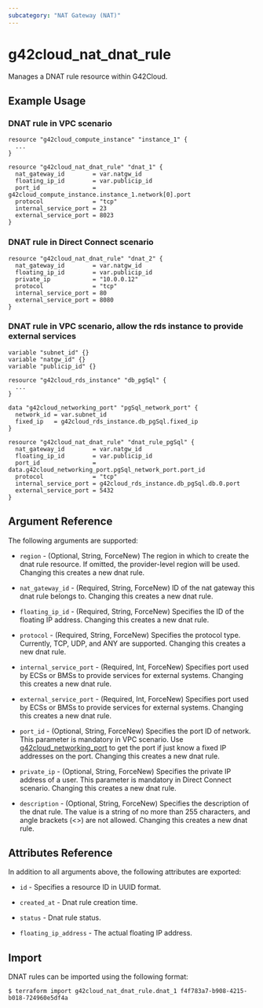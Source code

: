 ```yaml
---
subcategory: "NAT Gateway (NAT)"
---
```


# g42cloud_nat_dnat_rule

Manages a DNAT rule resource within G42Cloud.

## Example Usage

### DNAT rule in VPC scenario

```hcl
resource "g42cloud_compute_instance" "instance_1" {
  ...
}

resource "g42cloud_nat_dnat_rule" "dnat_1" {
  nat_gateway_id        = var.natgw_id
  floating_ip_id        = var.publicip_id
  port_id               = g42cloud_compute_instance.instance_1.network[0].port
  protocol              = "tcp"
  internal_service_port = 23
  external_service_port = 8023
}
```

### DNAT rule in Direct Connect scenario

```hcl
resource "g42cloud_nat_dnat_rule" "dnat_2" {
  nat_gateway_id        = var.natgw_id
  floating_ip_id        = var.publicip_id
  private_ip            = "10.0.0.12"
  protocol              = "tcp"
  internal_service_port = 80
  external_service_port = 8080
}
```

### DNAT rule in VPC scenario, allow the rds instance to provide external services

```hcl
variable "subnet_id" {}
variable "natgw_id" {}
variable "publicip_id" {}

resource "g42cloud_rds_instance" "db_pgSql" {
  ...
}

data "g42cloud_networking_port" "pgSql_network_port" {
  network_id = var.subnet_id
  fixed_ip   = g42cloud_rds_instance.db_pgSql.fixed_ip
}

resource "g42cloud_nat_dnat_rule" "dnat_rule_pgSql" {
  nat_gateway_id        = var.natgw_id
  floating_ip_id        = var.publicip_id
  port_id               = data.g42cloud_networking_port.pgSql_network_port.port_id
  protocol              = "tcp"
  internal_service_port = g42cloud_rds_instance.db_pgSql.db.0.port
  external_service_port = 5432
}
```

## Argument Reference

The following arguments are supported:

* `region` - (Optional, String, ForceNew) The region in which to create the dnat rule resource. If omitted, the
  provider-level region will be used. Changing this creates a new dnat rule.

* `nat_gateway_id` - (Required, String, ForceNew) ID of the nat gateway this dnat rule belongs to. Changing this creates
  a new dnat rule.

* `floating_ip_id` - (Required, String, ForceNew) Specifies the ID of the floating IP address. Changing this creates a
  new dnat rule.

* `protocol` - (Required, String, ForceNew) Specifies the protocol type. Currently, TCP, UDP, and ANY are supported.
  Changing this creates a new dnat rule.

* `internal_service_port` - (Required, Int, ForceNew) Specifies port used by ECSs or BMSs to provide services for
  external systems. Changing this creates a new dnat rule.

* `external_service_port` - (Required, Int, ForceNew) Specifies port used by ECSs or BMSs to provide services for
  external systems. Changing this creates a new dnat rule.

* `port_id` - (Optional, String, ForceNew) Specifies the port ID of network. This parameter is mandatory in VPC
 scenario. Use [g42cloud_networking_port](../data-sources/networking_port) to get the port if just know a fixed IP
 addresses on the port. Changing this creates a new dnat rule.

* `private_ip` - (Optional, String, ForceNew) Specifies the private IP address of a user. This parameter is mandatory in
  Direct Connect scenario. Changing this creates a new dnat rule.

* `description` - (Optional, String, ForceNew) Specifies the description of the dnat rule.
  The value is a string of no more than 255 characters, and angle brackets (<>) are not allowed.
  Changing this creates a new dnat rule.

## Attributes Reference

In addition to all arguments above, the following attributes are exported:

* `id` - Specifies a resource ID in UUID format.

* `created_at` - Dnat rule creation time.

* `status` - Dnat rule status.

* `floating_ip_address` - The actual floating IP address.

## Import

DNAT rules can be imported using the following format:

```
$ terraform import g42cloud_nat_dnat_rule.dnat_1 f4f783a7-b908-4215-b018-724960e5df4a
```

